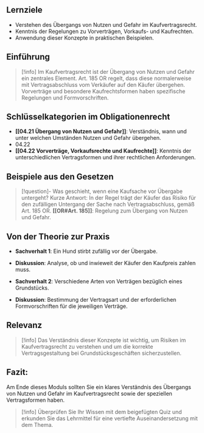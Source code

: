 ## Lernziele
- Verstehen des Übergangs von Nutzen und Gefahr im Kaufvertragsrecht.
- Kenntnis der Regelungen zu Vorverträgen, Vorkaufs- und Kaufrechten.
- Anwendung dieser Konzepte in praktischen Beispielen.

## Einführung
>[!info] 
>Im Kaufvertragsrecht ist der Übergang von Nutzen und Gefahr ein zentrales Element. Art. 185 OR regelt, dass diese normalerweise mit Vertragsabschluss vom Verkäufer auf den Käufer übergehen. Vorverträge und besondere Kaufrechtsformen haben spezifische Regelungen und Formvorschriften.

## Schlüsselkategorien im Obligationenrecht
- **[[04.21 Übergang von Nutzen und Gefahr]]**: Verständnis, wann und unter welchen Umständen Nutzen und Gefahr übergehen.
- 04.22 
- **[[04.22 Vorverträge, Vorkaufsrechte und Kaufrechte]]**: Kenntnis der unterschiedlichen Vertragsformen und ihrer rechtlichen Anforderungen.

## Beispiele aus den Gesetzen
>[!question]- Was geschieht, wenn eine Kaufsache vor Übergabe untergeht?
>Kurze Antwort: In der Regel trägt der Käufer das Risiko für den zufälligen Untergang der Sache nach Vertragsabschluss, gemäß Art. 185 OR.
>**[[OR#Art. 185]]**: Regelung zum Übergang von Nutzen und Gefahr.

## Von der Theorie zur Praxis
- **Sachverhalt 1**: Ein Hund stirbt zufällig vor der Übergabe. 
- **Diskussion**: Analyse, ob und inwieweit der Käufer den Kaufpreis zahlen muss.

- **Sachverhalt 2**: Verschiedene Arten von Verträgen bezüglich eines Grundstücks.
- **Diskussion**: Bestimmung der Vertragsart und der erforderlichen Formvorschriften für die jeweiligen Verträge.

## Relevanz
>[!info] 
>Das Verständnis dieser Konzepte ist wichtig, um Risiken im Kaufvertragsrecht zu verstehen und um die korrekte Vertragsgestaltung bei Grundstücksgeschäften sicherzustellen.

## Fazit:
Am Ende dieses Moduls sollten Sie ein klares Verständnis des Übergangs von Nutzen und Gefahr im Kaufvertragsrecht sowie der speziellen Vertragsformen haben.
>[!info] 
>Überprüfen Sie Ihr Wissen mit dem beigefügten Quiz und erkunden Sie das Lehrmittel für eine vertiefte Auseinandersetzung mit dem Thema.